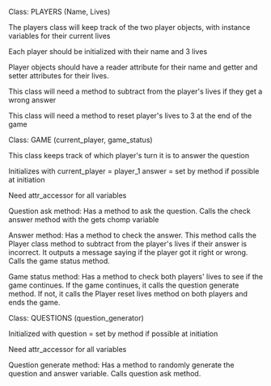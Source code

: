  
Class: PLAYERS (Name, Lives)

The players class will keep track of the two player objects, with instance variables for their current lives

Each player should be initialized with their name and 3 lives

Player objects should have a reader attribute for their name and getter and setter attributes for their lives.

This class will need a method to subtract from the player's lives if they get a wrong answer

This class will need a method to reset player's lives to 3 at the end of the game


Class: GAME (current_player, game_status)

This class keeps track of which player's turn it is to answer the question

Initializes with
current_player = player_1
answer = set by method if possible at initiation

Need attr_accessor for all variables

Question ask method: Has a method to ask the question. Calls the check answer method with the gets chomp variable

Answer method: Has a method to check the answer. This method calls the Player class method to subtract from the player's lives if their answer is incorrect. It outputs a message saying if the player got it right or wrong. Calls the game status method. 

Game status method: Has a method to check both players' lives to see if the game continues. If the game continues, it calls the question generate method. If not, it calls the Player reset lives method on both players and ends the game.

Class: QUESTIONS (question_generator)

Initialized with 
question = set by method if possible at initiation

Need attr_accessor for all variables

Question generate method: Has a method to randomly generate the question and answer variable. Calls question ask method.
